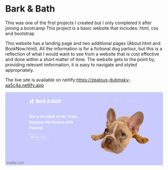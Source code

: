 # Bark & Bath

This was one of the first projects I created but I only completed it after joining a bootcamp
This project is a basic website that includes: html, css and bootstrap

This website has a landing page and two additional pages (About.html and BookNow.html). All the information is for a fictional dog parlour, but this is a reflection of what I would want to see from a website that is cost effective and done within a short matter of time.
The website gets to the point by; providing relevant imformation, it is easy to navigate and styled appropriately.


The live site is available on netlify:https://zealous-dubinsky-aa5c4a.netlify.app

![Image of Bark & Bath](/images/bark&bath.gif)
